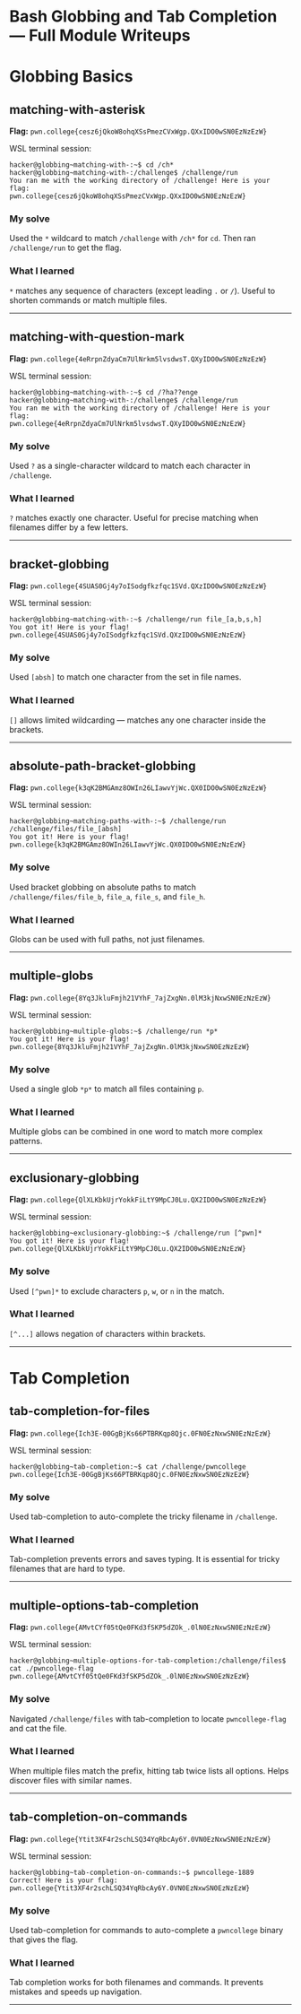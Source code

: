 # Bash Globbing and Tab Completion — Full Module Writeups

# Globbing Basics

## matching-with-asterisk
**Flag:** `pwn.college{cesz6jQkoW8ohqXSsPmezCVxWgp.QXxIDO0wSN0EzNzEzW}`

WSL terminal session:
```wsl
hacker@globbing~matching-with-:~$ cd /ch*
hacker@globbing~matching-with-:/challenge$ /challenge/run
You ran me with the working directory of /challenge! Here is your flag:
pwn.college{cesz6jQkoW8ohqXSsPmezCVxWgp.QXxIDO0wSN0EzNzEzW}
```

### My solve
Used the `*` wildcard to match `/challenge` with `/ch*` for `cd`. Then ran `/challenge/run` to get the flag.

### What I learned
`*` matches any sequence of characters (except leading `.` or `/`). Useful to shorten commands or match multiple files.

---

## matching-with-question-mark
**Flag:** `pwn.college{4eRrpnZdyaCm7UlNrkm5lvsdwsT.QXyIDO0wSN0EzNzEzW}`

WSL terminal session:
```wsl
hacker@globbing~matching-with-:~$ cd /?ha??enge
hacker@globbing~matching-with-:/challenge$ /challenge/run
You ran me with the working directory of /challenge! Here is your flag:
pwn.college{4eRrpnZdyaCm7UlNrkm5lvsdwsT.QXyIDO0wSN0EzNzEzW}
```

### My solve
Used `?` as a single-character wildcard to match each character in `/challenge`.

### What I learned
`?` matches exactly one character. Useful for precise matching when filenames differ by a few letters.

---

## bracket-globbing
**Flag:** `pwn.college{4SUAS0Gj4y7oISodgfkzfqc1SVd.QXzIDO0wSN0EzNzEzW}`

WSL terminal session:
```wsl
hacker@globbing~matching-with-:~$ /challenge/run file_[a,b,s,h]
You got it! Here is your flag!
pwn.college{4SUAS0Gj4y7oISodgfkzfqc1SVd.QXzIDO0wSN0EzNzEzW}
```

### My solve
Used `[absh]` to match one character from the set in file names.

### What I learned
`[]` allows limited wildcarding — matches any one character inside the brackets.

---

## absolute-path-bracket-globbing
**Flag:** `pwn.college{k3qK2BMGAmz8OWIn26LIawvYjWc.QX0IDO0wSN0EzNzEzW}`

WSL terminal session:
```wsl
hacker@globbing~matching-paths-with-:~$ /challenge/run /challenge/files/file_[absh]
You got it! Here is your flag!
pwn.college{k3qK2BMGAmz8OWIn26LIawvYjWc.QX0IDO0wSN0EzNzEzW}
```

### My solve
Used bracket globbing on absolute paths to match `/challenge/files/file_b`, `file_a`, `file_s`, and `file_h`.

### What I learned
Globs can be used with full paths, not just filenames.

---

## multiple-globs
**Flag:** `pwn.college{8Yq3JkluFmjh21VYhF_7ajZxgNn.0lM3kjNxwSN0EzNzEzW}`

WSL terminal session:
```wsl
hacker@globbing~multiple-globs:~$ /challenge/run *p*
You got it! Here is your flag!
pwn.college{8Yq3JkluFmjh21VYhF_7ajZxgNn.0lM3kjNxwSN0EzNzEzW}
```

### My solve
Used a single glob `*p*` to match all files containing `p`.

### What I learned
Multiple globs can be combined in one word to match more complex patterns.

---

## exclusionary-globbing
**Flag:** `pwn.college{QlXLKbkUjrYokkFiLtY9MpCJ0Lu.QX2IDO0wSN0EzNzEzW}`

WSL terminal session:
```wsl
hacker@globbing~exclusionary-globbing:~$ /challenge/run [^pwn]*
You got it! Here is your flag!
pwn.college{QlXLKbkUjrYokkFiLtY9MpCJ0Lu.QX2IDO0wSN0EzNzEzW}
```

### My solve
Used `[^pwn]*` to exclude characters `p`, `w`, or `n` in the match.

### What I learned
`[^...]` allows negation of characters within brackets.

---

# Tab Completion

## tab-completion-for-files
**Flag:** `pwn.college{Ich3E-00GgBjKs66PTBRKqp8Qjc.0FN0EzNxwSN0EzNzEzW}`

WSL terminal session:
```wsl
hacker@globbing~tab-completion:~$ cat /challenge/pwncollege​
pwn.college{Ich3E-00GgBjKs66PTBRKqp8Qjc.0FN0EzNxwSN0EzNzEzW}
```

### My solve
Used tab-completion to auto-complete the tricky filename in `/challenge`.

### What I learned
Tab-completion prevents errors and saves typing. It is essential for tricky filenames that are hard to type.

---

## multiple-options-tab-completion
**Flag:** `pwn.college{AMvtCYf05tQe0FKd3fSKP5dZOk_.0lN0EzNxwSN0EzNzEzW}`

WSL terminal session:
```wsl
hacker@globbing~multiple-options-for-tab-completion:/challenge/files$ cat ./pwncollege-flag
pwn.college{AMvtCYf05tQe0FKd3fSKP5dZOk_.0lN0EzNxwSN0EzNzEzW}
```

### My solve
Navigated `/challenge/files` with tab-completion to locate `pwncollege-flag` and cat the file.

### What I learned
When multiple files match the prefix, hitting tab twice lists all options. Helps discover files with similar names.

---

## tab-completion-on-commands
**Flag:** `pwn.college{Ytit3XF4r2schLSQ34YqRbcAy6Y.0VN0EzNxwSN0EzNzEzW}`

WSL terminal session:
```wsl
hacker@globbing~tab-completion-on-commands:~$ pwncollege-1889
Correct! Here is your flag:
pwn.college{Ytit3XF4r2schLSQ34YqRbcAy6Y.0VN0EzNxwSN0EzNzEzW}
```

### My solve
Used tab-completion for commands to auto-complete a `pwncollege` binary that gives the flag.

### What I learned
Tab completion works for both filenames and commands. It prevents mistakes and speeds up navigation.

---


